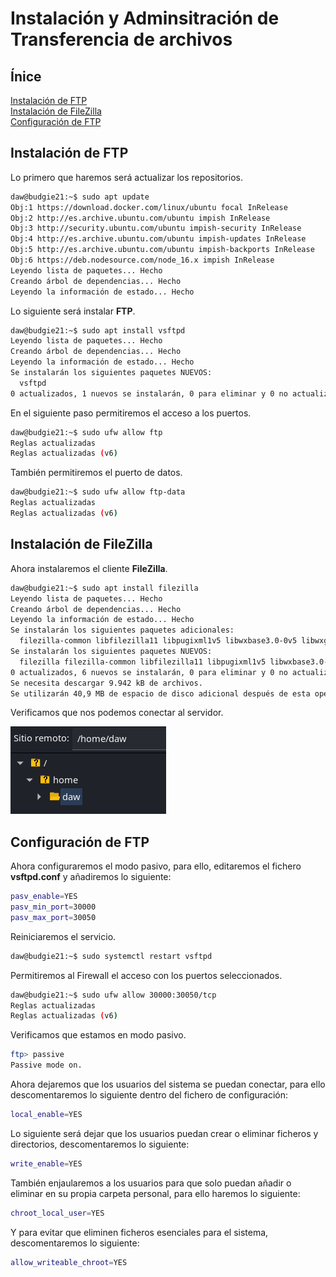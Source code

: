 # **Instalación y Adminsitración de Transferencia de archivos**

## **Ínice**
[Instalación de FTP](#id1)<br>
[Instalación de FileZilla](#id2)<br>
[Configuración de FTP](#id3)

## **Instalación de FTP**<a name = "id1"></a>
Lo primero que haremos será actualizar los repositorios.

```bash
daw@budgie21:~$ sudo apt update
Obj:1 https://download.docker.com/linux/ubuntu focal InRelease
Obj:2 http://es.archive.ubuntu.com/ubuntu impish InRelease                                              
Obj:3 http://security.ubuntu.com/ubuntu impish-security InRelease                                       
Obj:4 http://es.archive.ubuntu.com/ubuntu impish-updates InRelease
Obj:5 http://es.archive.ubuntu.com/ubuntu impish-backports InRelease
Obj:6 https://deb.nodesource.com/node_16.x impish InRelease
Leyendo lista de paquetes... Hecho
Creando árbol de dependencias... Hecho
Leyendo la información de estado... Hecho
```

Lo siguiente será instalar **FTP**.

```bash
daw@budgie21:~$ sudo apt install vsftpd
Leyendo lista de paquetes... Hecho
Creando árbol de dependencias... Hecho
Leyendo la información de estado... Hecho
Se instalarán los siguientes paquetes NUEVOS:
  vsftpd
0 actualizados, 1 nuevos se instalarán, 0 para eliminar y 0 no actualizados.
```

En el siguiente paso permitiremos el acceso a los puertos.

```bash
daw@budgie21:~$ sudo ufw allow ftp
Reglas actualizadas
Reglas actualizadas (v6)
```

También permitiremos el puerto de datos.

```bash
daw@budgie21:~$ sudo ufw allow ftp-data
Reglas actualizadas
Reglas actualizadas (v6)
```

## **Instalación de FileZilla**<a name = "id2"></a>
Ahora instalaremos el cliente **FileZilla**.

```bash
daw@budgie21:~$ sudo apt install filezilla
Leyendo lista de paquetes... Hecho
Creando árbol de dependencias... Hecho
Leyendo la información de estado... Hecho
Se instalarán los siguientes paquetes adicionales:
  filezilla-common libfilezilla11 libpugixml1v5 libwxbase3.0-0v5 libwxgtk3.0-gtk3-0v5
Se instalarán los siguientes paquetes NUEVOS:
  filezilla filezilla-common libfilezilla11 libpugixml1v5 libwxbase3.0-0v5 libwxgtk3.0-gtk3-0v5
0 actualizados, 6 nuevos se instalarán, 0 para eliminar y 0 no actualizados.
Se necesita descargar 9.942 kB de archivos.
Se utilizarán 40,9 MB de espacio de disco adicional después de esta operación.
```

Verificamos que nos podemos conectar al servidor.

![Test conexion](img/ftp-instalacion/6.png)

## **Configuración de FTP**<a name = "id3"></a>
Ahora configuraremos el modo pasivo, para ello, editaremos el fichero **vsftpd.conf** y añadiremos lo siguiente:

```bash
pasv_enable=YES
pasv_min_port=30000
pasv_max_port=30050
```

Reiniciaremos el servicio.

```bash
daw@budgie21:~$ sudo systemctl restart vsftpd
```

Permitiremos al Firewall el acceso con los puertos seleccionados.

```bash
daw@budgie21:~$ sudo ufw allow 30000:30050/tcp
Reglas actualizadas
Reglas actualizadas (v6)
```

Verificamos que estamos en modo pasivo.

```bash
ftp> passive
Passive mode on.
```

Ahora dejaremos que los usuarios del sistema se puedan conectar, para ello descomentaremos lo siguiente dentro del fichero de configuración:

```bash
local_enable=YES
```

Lo siguiente será dejar que los usuarios puedan crear o eliminar ficheros y directorios, descomentaremos lo siguiente:

```bash
write_enable=YES
```

También enjaularemos a los usuarios para que solo puedan añadir o eliminar en su propia carpeta personal, para ello haremos lo siguiente:

```bash
chroot_local_user=YES
```

Y para evitar que eliminen ficheros esenciales para el sistema, descomentaremos lo siguiente:

```bash
allow_writeable_chroot=YES
```
